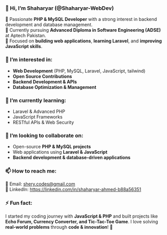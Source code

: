 ### 👋 Hi, I’m Shaharyar (@Shaharyar-WebDev)  
🔹 Passionate **PHP & MySQL Developer** with a strong interest in backend development and database management.  
🔹 Currently pursuing **Advanced Diploma in Software Engineering (ADSE)** at Aptech Pakistan.  
🔹 Focused on **building web applications**, **learning Laravel**, and **improving JavaScript skills**.  

### 👀 I’m interested in:  
- **Web Development** (PHP, MySQL, Laravel, JavaScript, tailwind)  
- **Open Source Contributions**  
- **Backend Development & APIs**  
- **Database Optimization & Management**  

### 🌱 I’m currently learning:  
- Laravel & Advanced PHP  
- JavaScript Frameworks  
- RESTful APIs & Web Security  

### 💞️ I’m looking to collaborate on:  
- Open-source **PHP & MySQL projects**  
- Web applications using **Laravel & JavaScript**  
- **Backend development & database-driven applications**  

### 📫 How to reach me:  
📩 Email: shery.codes@gmail.com  
🔗 LinkedIn: https://linkedin.com/in/shaharyar-ahmed-b88a56351   

### ⚡ Fun fact:  
I started my coding journey with **JavaScript & PHP** and built projects like **Echo Forum, Currency Converter, and Tic-Tac-Toe Game**. I love solving **real-world problems** through **code & innovation**! 🚀  


<!---
Shaharyar-WebDev/Shaharyar-WebDev is a ✨ special ✨ repository because its `README.md` (this file) appears on your GitHub profile.
You can click the Preview link to take a look at your changes.
--->
